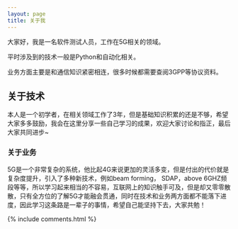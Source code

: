 ```yaml
---
layout: page
title: 关于我 
---
```


大家好，我是一名软件测试人员，工作在5G相关的领域。

平时涉及到的技术一般是Python和自动化相关。

业务方面主要是和通信知识紧密相连，很多时候都需要查阅3GPP等协议资料。

<h2> 关于技术 </h2>  

本人是一个初学者，在相关领域工作了3年，但是基础知识积累的还是不够，希望大家多多鼓励，我会在这里分享一些自己学习的成果，欢迎大家讨论和指正，最后大家共同进步~


<h3> 关于业务 </h3>  

5G是一个非常复杂的系统，他比起4G来说更加的灵活多变，但是付出的代价就是复杂度提升，引入了多种新技术，例如beam forming， SDAP，above 6GHZ频段等等，所以学习起来相当的不容易，互联网上的知识触手可及，但是却又零零散散，只有全方位的了解5G才能融会贯通，同时在技术和业务两方面都不能落下进度，因此学习这条路是一辈子的事情，希望自己能坚持下去，大家共勉！

{% include comments.html %}

